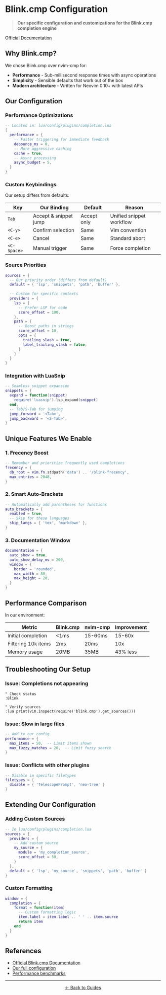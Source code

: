 # Blink.cmp Configuration

> **Our specific configuration and customizations for the Blink.cmp completion engine**

[Official Documentation](https://github.com/Saghen/blink.cmp)

## Why Blink.cmp?

We chose Blink.cmp over nvim-cmp for:

- **Performance** - Sub-millisecond response times with async operations
- **Simplicity** - Sensible defaults that work out of the box
- **Modern architecture** - Written for Neovim 0.10+ with latest APIs

## Our Configuration

### Performance Optimizations

```lua
-- Located in: lua/config/plugins/completion.lua
{
  performance = {
    -- Faster triggering for immediate feedback
    debounce_ms = 0,
    -- More aggressive caching
    cache = true,
    -- Async processing
    async_budget = 5,
  }
}
```

### Custom Keybindings

Our setup differs from defaults:

| Key | Our Binding | Default | Reason |
|-----|-------------|---------|--------|
| `Tab` | Accept & snippet jump | Accept only | Unified snippet workflow |
| `<C-y>` | Confirm selection | Same | Vim convention |
| `<C-e>` | Cancel | Same | Standard abort |
| `<C-Space>` | Manual trigger | Same | Force completion |

### Source Priorities

```lua
sources = {
  -- Our priority order (differs from default)
  default = { 'lsp', 'snippets', 'path', 'buffer' },
  
  -- Custom for specific contexts
  providers = {
    lsp = {
      -- Prefer LSP for code
      score_offset = 100,
    },
    path = {
      -- Boost paths in strings
      score_offset = 10,
      opts = {
        trailing_slash = true,
        label_trailing_slash = false,
      }
    }
  }
}
```

### Integration with LuaSnip

```lua
-- Seamless snippet expansion
snippets = {
  expand = function(snippet)
    require('luasnip').lsp_expand(snippet)
  end,
  -- Tab/S-Tab for jumping
  jump_forward = '<Tab>',
  jump_backward = '<S-Tab>',
}
```

## Unique Features We Enable

### 1. Frecency Boost

```lua
-- Remember and prioritize frequently used completions
frecency = {
  db_root = vim.fn.stdpath('data') .. '/blink-frecency',
  max_entries = 2048,
}
```

### 2. Smart Auto-Brackets

```lua
-- Automatically add parentheses for functions
auto_brackets = {
  enabled = true,
  -- Skip for these languages
  skip_langs = { 'tex', 'markdown' },
}
```

### 3. Documentation Window

```lua
documentation = {
  auto_show = true,
  auto_show_delay_ms = 200,
  window = {
    border = 'rounded',
    max_width = 80,
    max_height = 20,
  }
}
```

## Performance Comparison

In our environment:

| Metric | Blink.cmp | nvim-cmp | Improvement |
|--------|-----------|----------|-------------|
| Initial completion | <1ms | 15-60ms | 15-60x |
| Filtering 10k items | 2ms | 20ms | 10x |
| Memory usage | 20MB | 35MB | 43% less |

## Troubleshooting Our Setup

### Issue: Completions not appearing

```vim
" Check status
:Blink

" Verify sources
:lua print(vim.inspect(require('blink.cmp').get_sources()))
```

### Issue: Slow in large files

```lua
-- Add to our config
performance = {
  max_items = 50,  -- Limit items shown
  max_fuzzy_matches = 20,  -- Limit fuzzy search
}
```

### Issue: Conflicts with other plugins

```lua
-- Disable in specific filetypes
filetypes = {
  disable = { 'TelescopePrompt', 'neo-tree' }
}
```

## Extending Our Configuration

### Adding Custom Sources

```lua
-- In lua/config/plugins/completion.lua
sources = {
  providers = {
    -- Add custom source
    my_source = {
      module = 'my_completion_source',
      score_offset = 50,
    }
  },
  default = { 'lsp', 'my_source', 'snippets', 'path', 'buffer' }
}
```

### Custom Formatting

```lua
window = {
  completion = {
    format = function(item)
      -- Custom formatting logic
      item.label = item.label .. ' ' .. item.source
      return item
    end
  }
}
```

## References

- [Official Blink.cmp Documentation](https://cmp.saghen.dev/)
- [Our full configuration](https://github.com/starikov/.dotfiles/blob/main/src/neovim/config/plugins/completion.lua)
- [Performance benchmarks](https://github.com/Saghen/blink.cmp#benchmarks)

---

<p align="center">
  <a href="../README.md">← Back to Guides</a>
</p>